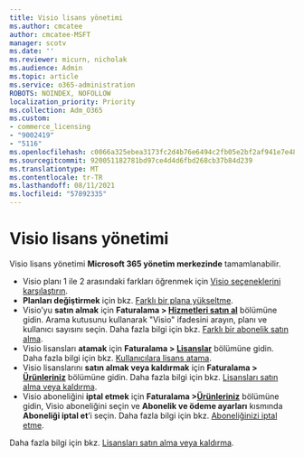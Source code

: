 ```yaml
---
title: Visio lisans yönetimi
ms.author: cmcatee
author: cmcatee-MSFT
manager: scotv
ms.date: ''
ms.reviewer: micurn, nicholak
ms.audience: Admin
ms.topic: article
ms.service: o365-administration
ROBOTS: NOINDEX, NOFOLLOW
localization_priority: Priority
ms.collection: Adm_O365
ms.custom:
- commerce_licensing
- "9002419"
- "5116"
ms.openlocfilehash: c0066a325ebea3173fc2d4b76e6494c2fb05e2bf2af941e7e48ee78461063021
ms.sourcegitcommit: 920051182781bd97ce4d4d6fbd268cb37b84d239
ms.translationtype: MT
ms.contentlocale: tr-TR
ms.lasthandoff: 08/11/2021
ms.locfileid: "57892335"
---
```

# <a name="visio-license-management"></a>Visio lisans yönetimi

Visio lisans yönetimi **Microsoft 365 yönetim merkezinde** tamamlanabilir.

- Visio planı 1 ile 2 arasındaki farkları öğrenmek için [Visio seçeneklerini karşılaştırın](https://www.microsoft.com/microsoft-365/visio/microsoft-visio-plans-and-pricing-compare-visio-options?rtc=1).
- **Planları değiştirmek** için bkz. [Farklı bir plana yükseltme](https://docs.microsoft.com/microsoft-365/commerce/subscriptions/upgrade-to-different-plan).
- Visio’yu **satın almak** için **Faturalama > [Hizmetleri satın al](https://go.microsoft.com/fwlink/p/?linkid=868433)** bölümüne gidin. Arama kutusunu kullanarak "Visio" ifadesini arayın, planı ve kullanıcı sayısını seçin. Daha fazla bilgi için bkz. [Farklı bir abonelik satın alma](https://docs.microsoft.com/microsoft-365/commerce/try-or-buy-microsoft-365#buy-a-different-subscription).
- Visio lisansları **atamak** için **Faturalama > [Lisanslar](https://go.microsoft.com/fwlink/p/?linkid=842264)** bölümüne gidin. Daha fazla bilgi için bkz. [Kullanıcılara lisans atama](https://docs.microsoft.com/microsoft-365/admin/manage/assign-licenses-to-users).
- Visio lisanslarını **satın almak veya kaldırmak** için **Faturalama > [Ürünleriniz](https://go.microsoft.com/fwlink/p/?linkid=842054)** bölümüne gidin. Daha fazla bilgi için bkz. [Lisansları satın alma veya kaldırma](https://docs.microsoft.com/microsoft-365/commerce/licenses/buy-licenses#buy-or-remove-licenses-for-your-business-subscription).
- Visio aboneliğini **iptal etmek** için **Faturalama >[Ürünleriniz](https://go.microsoft.com/fwlink/p/?linkid=842054)** bölümüne gidin, Visio aboneliğini seçin ve **Abonelik ve ödeme ayarları** kısmında **Aboneliği iptal et**’i seçin. Daha fazla bilgi için bkz. [Aboneliğinizi iptal etme](https://docs.microsoft.com/microsoft-365/commerce/subscriptions/cancel-your-subscription).

Daha fazla bilgi için bkz. [Lisansları satın alma veya kaldırma](https://docs.microsoft.com/microsoft-365/commerce/licenses/buy-licenses).